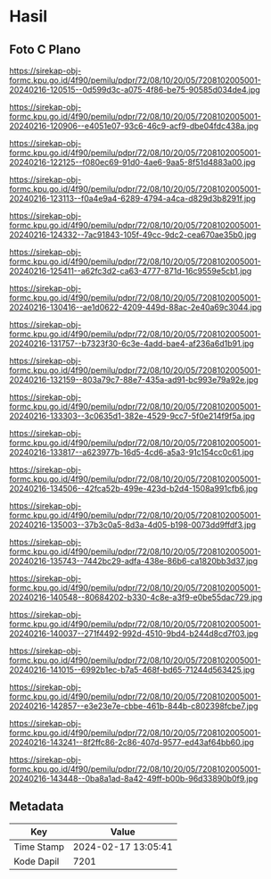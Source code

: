 # Hasil

## Foto C Plano

https://sirekap-obj-formc.kpu.go.id/4f90/pemilu/pdpr/72/08/10/20/05/7208102005001-20240216-120515--0d599d3c-a075-4f86-be75-90585d034de4.jpg

https://sirekap-obj-formc.kpu.go.id/4f90/pemilu/pdpr/72/08/10/20/05/7208102005001-20240216-120906--e4051e07-93c6-46c9-acf9-dbe04fdc438a.jpg

https://sirekap-obj-formc.kpu.go.id/4f90/pemilu/pdpr/72/08/10/20/05/7208102005001-20240216-122125--f080ec69-91d0-4ae6-9aa5-8f51d4883a00.jpg

https://sirekap-obj-formc.kpu.go.id/4f90/pemilu/pdpr/72/08/10/20/05/7208102005001-20240216-123113--f0a4e9a4-6289-4794-a4ca-d829d3b8291f.jpg

https://sirekap-obj-formc.kpu.go.id/4f90/pemilu/pdpr/72/08/10/20/05/7208102005001-20240216-124332--7ac91843-105f-49cc-9dc2-cea670ae35b0.jpg

https://sirekap-obj-formc.kpu.go.id/4f90/pemilu/pdpr/72/08/10/20/05/7208102005001-20240216-125411--a62fc3d2-ca63-4777-871d-16c9559e5cb1.jpg

https://sirekap-obj-formc.kpu.go.id/4f90/pemilu/pdpr/72/08/10/20/05/7208102005001-20240216-130416--ae1d0622-4209-449d-88ac-2e40a69c3044.jpg

https://sirekap-obj-formc.kpu.go.id/4f90/pemilu/pdpr/72/08/10/20/05/7208102005001-20240216-131757--b7323f30-6c3e-4add-bae4-af236a6d1b91.jpg

https://sirekap-obj-formc.kpu.go.id/4f90/pemilu/pdpr/72/08/10/20/05/7208102005001-20240216-132159--803a79c7-88e7-435a-ad91-bc993e79a92e.jpg

https://sirekap-obj-formc.kpu.go.id/4f90/pemilu/pdpr/72/08/10/20/05/7208102005001-20240216-133303--3c0635d1-382e-4529-9cc7-5f0e214f9f5a.jpg

https://sirekap-obj-formc.kpu.go.id/4f90/pemilu/pdpr/72/08/10/20/05/7208102005001-20240216-133817--a623977b-16d5-4cd6-a5a3-91c154cc0c61.jpg

https://sirekap-obj-formc.kpu.go.id/4f90/pemilu/pdpr/72/08/10/20/05/7208102005001-20240216-134506--42fca52b-499e-423d-b2d4-1508a991cfb6.jpg

https://sirekap-obj-formc.kpu.go.id/4f90/pemilu/pdpr/72/08/10/20/05/7208102005001-20240216-135003--37b3c0a5-8d3a-4d05-b198-0073dd9ffdf3.jpg

https://sirekap-obj-formc.kpu.go.id/4f90/pemilu/pdpr/72/08/10/20/05/7208102005001-20240216-135743--7442bc29-adfa-438e-86b6-ca1820bb3d37.jpg

https://sirekap-obj-formc.kpu.go.id/4f90/pemilu/pdpr/72/08/10/20/05/7208102005001-20240216-140548--80684202-b330-4c8e-a3f9-e0be55dac729.jpg

https://sirekap-obj-formc.kpu.go.id/4f90/pemilu/pdpr/72/08/10/20/05/7208102005001-20240216-140037--271f4492-992d-4510-9bd4-b244d8cd7f03.jpg

https://sirekap-obj-formc.kpu.go.id/4f90/pemilu/pdpr/72/08/10/20/05/7208102005001-20240216-141015--6992b1ec-b7a5-468f-bd65-71244d563425.jpg

https://sirekap-obj-formc.kpu.go.id/4f90/pemilu/pdpr/72/08/10/20/05/7208102005001-20240216-142857--e3e23e7e-cbbe-461b-844b-c802398fcbe7.jpg

https://sirekap-obj-formc.kpu.go.id/4f90/pemilu/pdpr/72/08/10/20/05/7208102005001-20240216-143241--8f2ffc86-2c86-407d-9577-ed43af64bb60.jpg

https://sirekap-obj-formc.kpu.go.id/4f90/pemilu/pdpr/72/08/10/20/05/7208102005001-20240216-143448--0ba8a1ad-8a42-49ff-b00b-96d33890b0f9.jpg


## Metadata

| Key        | Value               |
| ---------- | ------------------- |
| Time Stamp | 2024-02-17 13:05:41 |
| Kode Dapil | 7201                |



